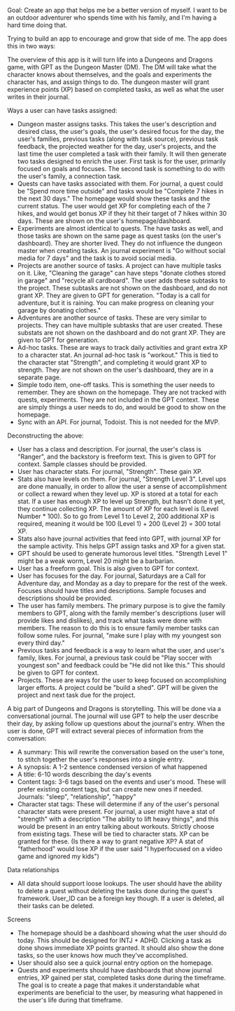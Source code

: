 Goal: Create an app that helps me be a better version of myself. I want to be an outdoor adventurer who spends time with his family, and I'm having a hard time doing that.

Trying to build an app to encourage and grow that side of me. The app does this in two ways:

The overview of this app is it will turn life into a Dungeons and Dragons game, with GPT as the Dungeon Master (DM). The DM will take what the character knows about themselves, and the goals and experiments the character has, and assign things to do. The dungeon master will grant experience points (XP) based on completed tasks, as well as what the user writes in their journal.

Ways a user can have tasks assigned:

- Dungeon master assigns tasks. This takes the user's description and desired class, the user's goals, the user's desired focus for the day, the user's families, previous tasks (along with task source), previous task feedback, the projected weather for the day, user's projects, and the last time the user completed a task with their family. It will then generate two tasks designed to enrich the user. First task is for the user, primarily focused on goals and focuses. The second task is something to do with the user's family, a connection task.
- Quests can have tasks associated with them. For journal, a quest could be "Spend more time outside" and tasks would be "Complete 7 hikes in the next 30 days." The homepage would show these tasks and the current status. The user would get XP for completing each of the 7 hikes, and would get bonus XP if they hit their target of 7 hikes within 30 days. These are shown on the user's homepage/dashboard.
- Experiments are almost identical to quests. The have tasks as well, and those tasks are shown on the same page as quest tasks (on the user's dashboard). They are shorter lived. They do not influence the dungeon master when creating tasks. An journal experiment is "Go without social media for 7 days" and the task is to avoid social media.
- Projects are another source of tasks. A project can have multiple tasks on it. Like, "Cleaning the garage" can have steps "donate clothes stored in garage" and "recycle all cardboard". The user adds these subtasks to the project. These subtasks are not shown on the dashboard, and do not grant XP. They are given to GPT for generation. "Today is a call for adventure, but it is raining. You can make progress on cleaning your garage by donating clothes."
- Adventures are another source of tasks. These are very similar to projects. They can have multiple subtasks that are user created. These substats are not shown on the dashboard and do not grant XP. They are given to GPT for generation.
- Ad-hoc tasks. These are ways to track daily activities and grant extra XP to a character stat. An journal ad-hoc task is "workout." This is tied to the character stat "Strength", and completing it would grant XP to strength. They are not shown on the user's dashboard, they are in a separate page.
- Simple todo item, one-off tasks. This is something the user needs to remember. They are shown on the homepage. They are not tracked with quests, experiments. They are not included in the GPT context. These are simply things a user needs to do, and would be good to show on the homepage.
- Sync with an API. For journal, Todoist. This is not needed for the MVP.

Deconstructing the above:

- User has a class and description. For journal, the user's class is "Ranger", and the backstory is freeform text. This is given to GPT for context. Sample classes should be provided.
- User has character stats. For journal, "Strength". These gain XP.
- Stats also have levels on them. For journal, "Strength Level 3". Level ups are done manually, in order to allow the user a sense of accomplishment or collect a reward when they level up. XP is stored at a total for each stat. If a user has enough XP to level up Strength, but hasn't done it yet, they continue collecting XP. The amount of XP for each level is (Level Number \* 100). So to go from Level 1 to Level 2, 200 additional XP is required, meaning it would be 100 (Level 1) + 200 (Level 2) = 300 total XP.
- Stats also have journal activities that feed into GPT, with journal XP for the sample activity. This helps GPT assign tasks and XP for a given stat.
- GPT should be used to generate humorous level titles. "Strength Level 1" might be a weak worm, Level 20 might be a barbarian.
- User has a freeform goal. This is also given to GPT for context.
- User has focuses for the day. For journal, Saturdays are a Call for Adventure day, and Monday as a day to prepare for the rest of the week. Focuses should have titles and descriptions. Sample focuses and descriptions should be provided.
- The user has family members. The primary purpose is to give the family members to GPT, along with the family member's descriptions (user will provide likes and dislikes), and track what tasks were done with members. The reason to do this is to ensure family member tasks can follow some rules. For journal, "make sure I play with my youngest son every third day."
- Previous tasks and feedback is a way to learn what the user, and user's family, likes. For journal, a previous task could be "Play soccer with youngest son" and feedback could be "He did not like this." This should be given to GPT for context.
- Projects. These are ways for the user to keep focused on accomplishing larger efforts. A project could be "build a shed". GPT will be given the project and next task due for the project.

A big part of Dungeons and Dragons is storytelling. This will be done via a conversational journal. The journal will use GPT to help the user describe their day, by asking follow up questions about the journal's entry. When the user is done, GPT will extract several pieces of information from the conversation:

- A summary: This will rewrite the conversation based on the user's tone, to stitch together the user's responses into a single entry.
- A synopsis: A 1-2 sentence condensed version of what happened
- A title: 6-10 words describing the day's events
- Content tags: 3-6 tags based on the events and user's mood. These will prefer existing content tags, but can create new ones if needed. Journals: "sleep", "relationship", "happy"
- Character stat tags: These will determine if any of the user's personal character stats were present. For journal, a user might have a stat of "strength" with a description "The ability to lift heavy things", and this would be present in an entry talking about workouts. Strictly choose from existing tags. These will be tied to character stats. XP can be granted for these. (Is there a way to grant negative XP? A stat of "fatherhood" would lose XP if the user said "I hyperfocused on a video game and ignored my kids")

Data relationships

- All data should support loose lookups. The user should have the ability to delete a quest without deleting the tasks done during the quest's framework. User_ID can be a foreign key though. If a user is deleted, all their tasks can be deleted.

Screens

- The homepage should be a dashboard showing what the user should do today. This should be designed for INTJ + ADHD. Clicking a task as done shows immediate XP points granted. It should also show the done tasks, so the user knows how much they've accomplished.
- User should also see a quick journal entry option on the homepage.
- Quests and experiments should have dashboards that show journal entries, XP gained per stat, completed tasks done during the timeframe. The goal is to create a page that makes it understandable what experiments are beneficial to the user, by measuring what happened in the user's life during that timeframe.
